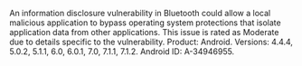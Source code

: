 An information disclosure vulnerability in Bluetooth could allow a local malicious application to bypass operating system protections that isolate application data from other applications. This issue is rated as Moderate due to details specific to the vulnerability. Product: Android. Versions: 4.4.4, 5.0.2, 5.1.1, 6.0, 6.0.1, 7.0, 7.1.1, 7.1.2. Android ID: A-34946955.